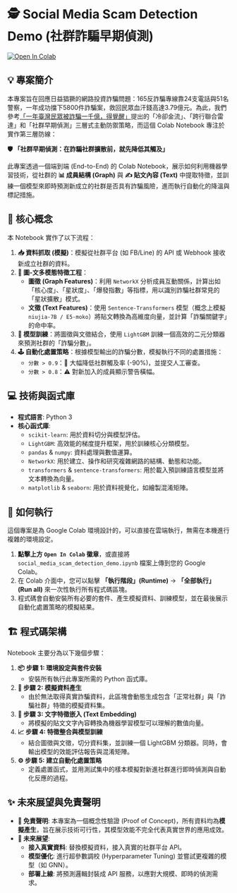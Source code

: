 # 🕵️ Social Media Scam Detection Demo (社群詐騙早期偵測)

[![Open In Colab](https://colab.research.google.com/assets/colab-badge.svg)](https://colab.research.google.com/github/vvchung/social_media_scam_detection_demo/blob/main/social_media_scam_detection_demo.ipynb)

## 💡 專案簡介

本專案旨在回應日益猖獗的網路投資詐騙問題：165反詐騙專線靠24支電話與51名警察，一年成功擋下5800件詐騙案，救回民眾血汗錢高達3.79億元。為此，我們參考[「一年臺灣民眾被詐騙一千億，得覺醒」](https://medium.com/@bohachu/%E4%B8%80%E5%B9%B4%E8%87%BA%E7%81%A3%E6%B0%91%E7%9C%BE%E8%A2%AB%E8%A9%90%E9%A8%99%E4%B8%80%E5%8D%83%E5%84%84-%E5%BE%97%E8%A6%BA%E9%86%92-11ba5b6ec18e)提出的「冷卻金流」、「跨行聯合雷達」和「社群早期偵測」三層式主動防禦策略，而這個 Colab Notebook 專注於實作第三層防線：

**🛡️ 「社群早期偵測：在詐騙社群擴散前，就先降低其觸及」**

此專案透過一個端到端 (End-to-End) 的 Colab Notebook，展示如何利用機器學習技術，從社群的 **📊 成員結構 (Graph)** 與 **✍️ 貼文內容 (Text)** 中提取特徵，並訓練一個模型來即時預測新成立的社群是否具有詐騙風險，進而執行自動化的降溫與標記措施。

## 🎯 核心概念

本 Notebook 實作了以下流程：

1.  **📥 資料抓取 (模擬)**：模擬從社群平台 (如 FB/Line) 的 API 或 Webhook 接收新成立社群的資料。
2.  **🧩 圖-文多模態特徵工程**：
    *   **圖徵 (Graph Features)**：利用 `NetworkX` 分析成員互動關係，計算出如「核心度」、「星狀度」、「爆發指數」等指標，用以識別詐騙社群常見的「星狀擴散」模式。
    *   **文徵 (Text Features)**：使用 `Sentence-Transformers` 模型（概念上模擬 `niujia-7B / E5-moko`）將貼文轉換為高維度向量，並計算「詐騙關鍵字」的命中率。
3.  **🤖 模型訓練**：將圖徵與文徵結合，使用 `LightGBM` 訓練一個高效的二元分類器來預測社群的「詐騙分數」。
4.  **🕹️ 自動化處置策略**：根據模型輸出的詐騙分數，模擬執行不同的處置措施：
    *   `分數 > 0.9`：🚨 大幅降低社群觸及率 (-90%)，並提交人工審查。
    *   `分數 > 0.8`：⚠️ 對新加入的成員顯示警告橫幅。

## 💻 技術與函式庫

*   **程式語言**: Python 3
*   **核心函式庫**:
    *   `scikit-learn`: 用於資料切分與模型評估。
    *   `LightGBM`: 高效能的梯度提升框架，用於訓練核心分類模型。
    *   `pandas` & `numpy`: 資料處理與數值運算。
    *   `NetworkX`: 用於建立、操作和研究複雜網路的結構、動態和功能。
    *   `transformers` & `sentence-transformers`: 用於載入預訓練語言模型並將文本轉換為向量。
    *   `matplotlib` & `seaborn`: 用於資料視覺化，如繪製混淆矩陣。

## 🚀 如何執行

這個專案是為 Google Colab 環境設計的，可以直接在雲端執行，無需在本機進行複雜的環境設定。

1.  **點擊上方 `Open In Colab` 徽章**，或直接將 `social_media_scam_detection_demo.ipynb` 檔案上傳到您的 Google Colab。
2.  在 Colab 介面中，您可以點擊 **「執行階段」(Runtime)** -> **「全部執行」 (Run all)** 來一次性執行所有程式碼區塊。
3.  程式碼會自動安裝所有必要的套件、產生模擬資料、訓練模型，並在最後展示自動化處置策略的模擬結果。

## 🏗️ 程式碼架構

Notebook 主要分為以下幾個步驟：

1.  **📦 步驟 1: 環境設定與套件安裝**
    *   安裝所有執行此專案所需的 Python 函式庫。
2.  **🎲 步驟 2: 模擬資料產生**
    *   由於無法取得真實詐騙資料，此區塊會動態生成包含「正常社群」與「詐騙社群」特徵的模擬資料集。
3.  **📝 步驟 3: 文字特徵嵌入 (Text Embedding)**
    *   將模擬的貼文文字內容轉換為機器學習模型可以理解的數值向量。
4.  **📈 步驟 4: 特徵整合與模型訓練**
    *   結合圖徵與文徵，切分資料集，並訓練一個 LightGBM 分類器。同時，會輸出模型的效能評估報告與混淆矩陣。
5.  **⚙️ 步驟 5: 建立自動化處置策略**
    *   定義處置函式，並用測試集中的樣本模擬對新進社群進行即時偵測與自動化反應的過程。

## ✨ 未來展望與免責聲明

*   **📜 免責聲明**: 本專案為一個概念性驗證 (Proof of Concept)，所有資料均為**模擬產生**，旨在展示技術可行性，其模型效能不完全代表真實世界的應用成效。
*   **🔭 未來展望**:
    *   **接入真實資料**: 替換模擬資料，接入真實的社群平台 API。
    *   **模型優化**: 進行超參數調校 (Hyperparameter Tuning) 並嘗試更複雜的模型（如 GNN）。
    *   **部署上線**: 將預測邏輯封裝成 API 服務，以應對大規模、即時的偵測需求。
